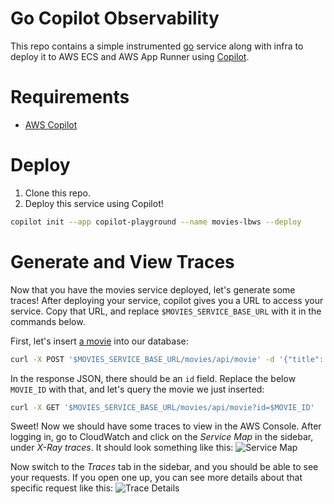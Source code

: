 # Go Copilot Observability
This repo contains a simple instrumented [go](https://go.dev/) service along with infra to deploy it to AWS ECS and AWS App Runner using [Copilot](https://github.com/aws/copilot-cli).

# Requirements
- [AWS Copilot](https://github.com/aws/copilot-cli#installation)

# Deploy
1. Clone this repo.
1. Deploy this service using Copilot!
```bash
copilot init --app copilot-playground --name movies-lbws --deploy
```

# Generate and View Traces
Now that you have the movies service deployed, let's generate some traces! After deploying your service, copilot gives you a URL to access your service. Copy that URL, and replace `$MOVIES_SERVICE_BASE_URL` with it in the commands below.

First, let's insert [a movie](https://www.imdb.com/title/tt6751668/) into our database:
```bash
curl -X POST '$MOVIES_SERVICE_BASE_URL/movies/api/movie' -d '{"title": "Parasite", "year": 2019}'
```

In the response JSON, there should be an `id` field. Replace the below `MOVIE_ID` with that, and let's query the movie we just inserted:
```bash
curl -X GET '$MOVIES_SERVICE_BASE_URL/movies/api/movie?id=$MOVIE_ID'
```

Sweet! Now we should have some traces to view in the AWS Console. After logging in, go to CloudWatch and click on the _Service Map_ in the sidebar, under _X-Ray traces_. It should look something like this:
![Service Map](https://user-images.githubusercontent.com/10566468/167501064-bf641724-69f1-4128-ada5-6e631bc60cca.png)

Now switch to the _Traces_ tab in the sidebar, and you should be able to see your requests. If you open one up, you can see more details about that specific request like this:
![Trace Details](https://user-images.githubusercontent.com/10566468/167501126-6db85c36-57f5-4377-a1e1-8daccaed6184.png)
